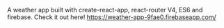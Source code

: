 A weather app built with create-react-app, react-router V4, ES6 and firebase. Check it out here! https://weather-app-9fae0.firebaseapp.com/
